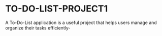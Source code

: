 # TO-DO-LIST-PROJECT1
A To-Do-List application is a useful project that helps users manage and organize their tasks efficiently-
